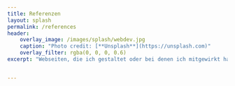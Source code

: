 ```yaml
---
title: Referenzen
layout: splash
permalink: /references
header:
    overlay_image: /images/splash/webdev.jpg
    caption: "Photo credit: [**Unsplash**](https://unsplash.com)"
    overlay_filter: rgba(0, 0, 0, 0.6)
excerpt: "Webseiten, die ich gestaltet oder bei denen ich mitgewirkt habe"


---
```

